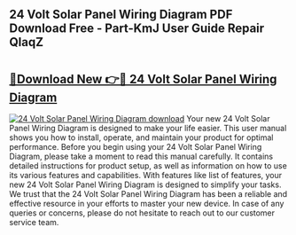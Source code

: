 ## 24 Volt Solar Panel Wiring Diagram PDF Download Free - Part-KmJ User Guide Repair QlaqZ

# <h2><a href="http://dflkkrd.blite.top/?on=24+Volt+Solar+Panel+Wiring+Diagram">🔗Download New 👉🔴 24 Volt Solar Panel Wiring Diagram</a></h2>

[![24 Volt Solar Panel Wiring Diagram download](https://i.imgur.com/lujVjoI.png)](http://dflkkrd.blite.top/?on=24+Volt+Solar+Panel+Wiring+Diagram)
Your new 24 Volt Solar Panel Wiring Diagram is designed to make your life easier. This user manual shows you how to install, operate, and maintain your product for optimal performance. Before you begin using your 24 Volt Solar Panel Wiring Diagram, please take a moment to read this manual carefully. It contains detailed instructions for product setup, as well as information on how to use its various features and capabilities. With features like list of features, your new 24 Volt Solar Panel Wiring Diagram is designed to simplify your tasks. We trust that the 24 Volt Solar Panel Wiring Diagram has been a reliable and effective resource in your efforts to master your new device. In case of any queries or concerns, please do not hesitate to reach out to our customer service team.

